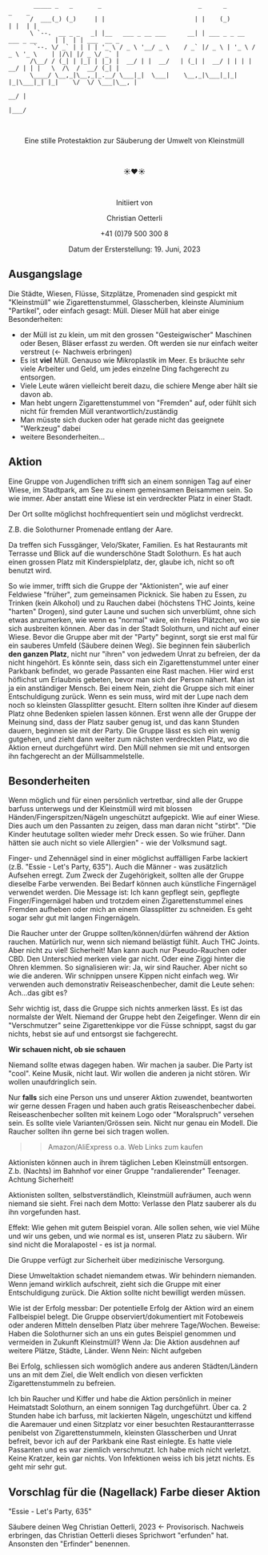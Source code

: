 
```
       _____ _   _       _                           _      _                      _    _            
      /  ___(_) (_)     | |                         | |    (_)                    | |  | |           
      \ `--.  __ _ _   _| |__   ___ _ __ ___      __| | ___ _ _ __   ___ _ __     | |  | | ___  __ _ 
       `--. \/ _` | | | | '_ \ / _ \ '__/ _ \    / _` |/ _ \ | '_ \ / _ \ '_ \    | |/\| |/ _ \/ _` |
      /\__/ / (_| | |_| | |_) |  __/ | |  __/   | (_| |  __/ | | | |  __/ | | |   \  /\  /  __/ (_| |
      \____/ \__,_|\__,_|_.__/ \___|_|  \___|    \__,_|\___|_|_| |_|\___|_| |_|    \/  \/ \___|\__, |
                                                                                                __/ |
                                                                                                |___/ 
```

<p>&nbsp;</p>
<p style="text-align: center;">Eine stille Protestaktion zur Säuberung der Umwelt von Kleinstmüll</p>
<p>&nbsp;</p>
<p style="text-align: center;">☀️❤️☀️</p>
<p>&nbsp;</p>
<p style="text-align: center;">Initiiert von</p>
<p style="text-align: center;">Christian Oetterli</p>
<p style="text-align: center;">+41 (0)79 500 300 8</p>
<p style="text-align: center;">Datum der Ersterstellung: 19. Juni, 2023</p>

## Ausgangslage

Die Städte, Wiesen, Flüsse, Sitzplätze, Promenaden sind gespickt mit "Kleinstmüll" wie Zigarettenstummel, Glasscherben, kleinste Aluminium "Partikel", oder einfach gesagt: Müll.
Dieser Müll hat aber einige Besonderheiten:

- der Müll ist zu klein, um mit den grossen "Gesteigwischer" Maschinen oder Besen, Bläser erfasst zu werden. Oft werden sie nur einfach weiter verstreut (<- Nachweis erbringen)
- Es ist **viel** Müll. Genauso wie Mikroplastik im Meer. Es bräuchte sehr viele Arbeiter und Geld, um jedes einzelne Ding fachgerecht zu entsorgen.
- Viele Leute wären vielleicht bereit dazu, die schiere Menge aber hält sie davon ab.
- Man hebt ungern Zigarettenstummel von "Fremden" auf, oder fühlt sich nicht für fremden Müll verantwortlich/zuständig
- Man müsste sich ducken oder hat gerade nicht das geeignete "Werkzeug" dabei
- weitere Besonderheiten...

## Aktion
Eine Gruppe von Jugendlichen trifft sich an einem sonnigen Tag auf einer Wiese, im Stadtpark, am See zu einem gemeinsamen Beisammen sein. So wie immer.
Aber anstatt eine Wiese ist ein verdreckter Platz in einer Stadt.

Der Ort sollte möglichst hochfrequentiert sein und möglichst verdreckt.

Z.B. die Solothurner Promenade entlang der Aare.

Da treffen sich Fussgänger, Velo/Skater, Familien. Es hat Restaurants mit Terrasse und Blick auf die wunderschöne Stadt Solothurn.
Es hat auch einen grossen Platz mit Kinderspielplatz, der, glaube ich, nicht so oft benutzt wird.

So wie immer, trifft sich die Gruppe der "Aktionisten", wie auf einer Feldwiese "früher", zum gemeinsamen Picknick.
Sie haben zu Essen, zu Trinken (kein Alkohol) und zu Rauchen dabei (höchstens THC Joints, keine "harten" Drogen), sind guter Laune und suchen sich unverblümt, ohne sich etwas anzumerken, wie wenn es "normal" wäre, ein freies Plätzchen, wo sie sich ausbreiten können.
Aber das in der Stadt Solothurn, und nicht auf einer Wiese.
Bevor die Gruppe aber mit der "Party" beginnt, sorgt sie erst mal für ein sauberes Umfeld (Säubere deinen Weg).
Sie beginnen fein säuberlich **den ganzen Platz**, nicht nur "ihren" von jedwedem Unrat zu befreien, der da nicht hingehört.
Es könnte sein, dass sich ein Zigarettenstummel unter einer Parkbank befindet, wo gerade Passanten eine Rast machen. Hier wird erst höflichst um Erlaubnis gebeten, bevor man sich der Person nähert. Man ist ja ein anständiger Mensch. Bei einem Nein, zieht die Gruppe sich mit einer Entschuldigung zurück.
Wenn es sein muss, wird mit der Lupe nach dem noch so kleinsten Glassplitter gesucht.
Eltern sollten ihre Kinder auf diesem Platz ohne Bedenken spielen lassen können.
Erst wenn alle der Gruppe der Meinung sind, dass der Platz sauber genug ist, und das kann Stunden dauern, beginnen sie mit der Party.
Die Gruppe lässt es sich ein wenig gutgehen, und zieht dann weiter zum nächsten verdreckten Platz, wo die Aktion erneut durchgeführt wird.
Den Müll nehmen sie mit und entsorgen ihn fachgerecht an der Müllsammelstelle.

## Besonderheiten

Wenn möglich und für einen persönlich vertretbar, sind alle der Gruppe barfuss unterwegs und der Kleinstmüll wird mit blossen Händen/Fingerspitzen/Nägeln ungeschützt aufgepickt. Wie auf einer Wiese. Dies auch um den Passanten zu zeigen, dass man daran nicht "stirbt". "Die Kinder heututage sollten wieder mehr Dreck essen. So wie früher. Dann hätten sie auch nicht so viele Allergien" - wie der Volksmund sagt.

Finger- und Zehennägel sind in einer möglichst auffälligen Farbe lackiert (z.B. "Essie - Let's Party, 635"). Auch die Männer - was zusätzlich Aufsehen erregt.
Zum Zweck der Zugehörigkeit, sollten alle der Gruppe dieselbe Farbe verwenden.
Bei Bedarf können auch künstliche Fingernägel verwendet werden. Die Message ist: Ich kann gepflegt sein, gepflegte Finger/Fingernägel haben und trotzdem einen Zigarettenstummel eines Fremden aufheben oder mich an einem Glassplitter zu schneiden.
Es geht sogar sehr gut mit langen Fingernägeln.

Die Raucher unter der Gruppe sollten/können/dürfen während der Aktion rauchen. Matürlich nur, wenn sich niemand belästigt fühlt. Auch THC Joints. Aber nicht zu viel! Sicherheit!
Man kann auch nur Pseudo-Rauchen oder CBD. Den Unterschied merken viele gar nicht. Oder eine Ziggi hinter die Ohren klemmen.
So signalisieren wir: Ja, wir sind Raucher. Aber nicht so wie die anderen. Wir schnippen unsere Kippen nicht einfach weg.
Wir verwenden auch demonstrativ Reiseaschenbecher, damit die Leute sehen: Ach...das gibt es?

Sehr wichtig ist, dass die Gruppe sich nichts anmerken lässt. Es ist das normalste der Welt. Niemand der Gruppe hebt den Zeigefinger.
Wenn dir ein "Verschmutzer" seine Zigarettenkippe vor die Füsse schnippt, sagst du gar nichts, hebst sie auf und entsorgst sie fachgerecht.

**Wir schauen nicht, ob sie schauen**

Niemand sollte etwas dagegen haben. Wir machen ja sauber. Die Party ist "cool". Keine Musik, nicht laut. Wir wollen die anderen ja nicht stören. Wir wollen unaufdringlich sein.

Nur **falls** sich eine Person uns und unserer Aktion zuwendet, beantworten wir gerne dessen Fragen und haben auch gratis Reiseaschenbecher dabei.
Reiseaschenbecher sollten mit keinem Logo oder "Moralspruch" versehen sein.
Es sollte viele Varianten/Grössen sein. Nicht nur genau ein Modell.
Die Raucher sollten ihn gerne bei sich tragen wollen.
>> Amazon/AliExpress o.a. Web Links zum kaufen

Aktionisten können auch in ihrem täglichen Leben Kleinstmüll entsorgen. Z.b. (Nachts) im Bahnhof vor einer Gruppe "randalierender" Teenager. Achtung Sicherheit!

Aktionisten sollten, selbstverständlich, Kleinstmüll aufräumen, auch wenn niemand sie sieht.
Frei nach dem Motto: Verlasse den Platz sauberer als du ihn vorgefunden hast.

Effekt:
Wie gehen mit gutem Beispiel voran.
Alle sollen sehen, wie viel Mühe und wir uns geben, und wie normal es ist, unseren Platz zu säubern.
Wir sind nicht die Moralapostel - es ist ja normal.

Die Gruppe verfügt zur Sicherheit über medizinische Versorgung.

Diese Umweltaktion schadet niemandem etwas. Wir behindern niemanden. Wenn jemand wirklich aufschreit, zieht sich die Gruppe mit einer Entschuldigung zurück.
Die Aktion sollte nicht bewilligt werden müssen.

Wie ist der Erfolg messbar:
Der potentielle Erfolg der Aktion wird an einem Fallbeispiel belegt.
Die Gruppe observiert/dokumentiert mit Fotobeweis oder anderen Mitteln denselben Platz über mehrere Tage/Wochen.
Beweise: Haben die Solothurner sich an uns ein gutes Beispiel genommen und vermeiden in Zukunft Kleinstmüll?
Wenn Ja: Die Aktion ausdehnen auf weitere Plätze, Städte, Länder.
Wenn Nein: Nicht aufgeben

Bei Erfolg, schliessen sich womöglich andere aus anderen Städten/Ländern uns an mit dem Ziel, die Welt endlich von diesen verfickten Zigarettenstummeln zu befreien.

Ich bin Raucher und Kiffer und habe die Aktion persönlich in meiner Heimatstadt Solothurn, an einem sonnigen Tag durchgeführt.
Über ca. 2 Stunden habe ich barfuss, mit lackierten Nägeln, ungeschützt und kiffend die Aaremauer und einen Sitzplatz vor einer besuchten Restaurantterrasse penibelst von Zigarettenstummeln, kleinsten Glasscherben und Unrat befreit, bevor ich auf der Parkbank eine Rast einlegte.
Es hatte viele Passanten und es war ziemlich verschmutzt.
Ich habe mich nicht verletzt. Keine Kratzer, kein gar nichts. Von Infektionen weiss ich bis jetzt nichts. Es geht mir sehr gut.

## Vorschlag für die (Nagellack) Farbe dieser Aktion
"Essie - Let's Party, 635"

Säubere deinen Weg
  Christian Oetterli, 2023 <- Provisorisch. Nachweis erbringen, das Christian Oetterli dieses Sprichwort "erfunden" hat. Ansonsten den "Erfinder" benennen.

